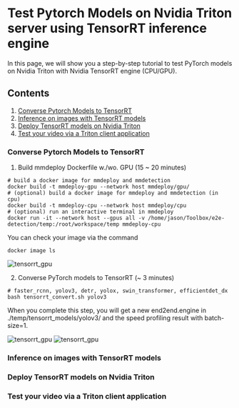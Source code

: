# Test Pytorch Models on Nvidia Triton server using TensorRT inference engine
In this page, we will show you a step-by-step tutorial to test PyTorch models on Nvidia Triton with Nvidia TensorRT engine (CPU/GPU). 
## Contents
1. [Converse Pytorch Models to TensorRT](#converse-pytorch-models-to-tensorrt) 
2. [Inference on images with TensorRT models](#inference-on-images-with-tensorrt-models)
3. [Deploy TensorRT models on Nvidia Triton](#deploy-tensorrt-models-on-nvidia-triton)
4. [Test your video via a Triton client application](#test-your-video-via-a-triton-client-application)
### Converse Pytorch Models to TensorRT
1. Build mmdeploy Dockerfile w./wo. GPU (15 ~ 20 minutes)
```
# build a docker image for mmdeploy and mmdetection
docker build -t mmdeploy-gpu --network host mmdeploy/gpu/
# (optional) build a docker image for mmdeploy and mmdetection (in cpu)
docker build -t mmdeploy-cpu --network host mmdeploy/cpu
# (optional) run an interactive terminal in mmdeploy
docker run -it --network host --gpus all -v /home/jason/Toolbox/e2e-detection/temp:/root/workspace/temp mmdeploy-cpu
```
You can check your image via the command
```
docker image ls
```
![tensorrt_gpu](https://github.com/efficient-edge/e2e-detection/blob/main/media/docker_gpu.png)

2. Converse PyTorch models to TensorRT (~ 3 minutes)
```
# faster_rcnn, yolov3, detr, yolox, swin_transformer, efficientdet_dx
bash tensorrt_convert.sh yolov3
```
When you complete this step, you will get a new end2end.engine in ./temp/tensorrt_models/yolov3/ and the speed profiling result with batch-size=1.

![tensorrt_gpu](https://github.com/efficient-edge/e2e-detection/blob/main/media/tensorrt_yolov3_model.png)
![tensorrt_gpu](https://github.com/efficient-edge/e2e-detection/blob/main/media/tensorrt_yolov3_speed.png)
### Inference on images with TensorRT models
### Deploy TensorRT models on Nvidia Triton
### Test your video via a Triton client application